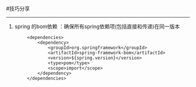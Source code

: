 #技巧分享

---
1. spring 的bom依赖 ：确保所有spring依赖项(包括直接和传递)在同一版本
```
		<dependencies>
			<dependency>
				<groupId>org.springframework</groupId>
				<artifactId>spring-framework-bom</artifactId>
				<version>${spring.version}</version>
				<type>pom</type>
				<scope>import</scope>
			</dependency>
		</dependencies>
```